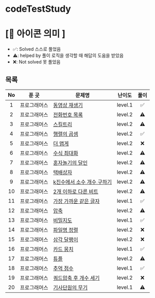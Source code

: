 # codeTestStudy

# **[📌 아이콘 의미 ]**

- ✅: Solved 스스로 풀었음
- ⚠️: helped by 풀이 로직을 생각할 때 해답의 도움을 받았음
- ❌: Not solved 못 풀었음

## **목록**
|No|푼 곳|문제명|난이도|풀이|
|:-:|:-----:|-------|:-----:|:-----:|
|1|프로그래머스|[동영상 재생기](https://school.programmers.co.kr/learn/courses/30/lessons/340213?language=javascript)|level.1|✅|
|2|프로그래머스|[전화번호 목록](https://school.programmers.co.kr/learn/courses/30/lessons/42577)|level.2|⚠️|
|3|프로그래머스|[스킬트리](https://school.programmers.co.kr/learn/courses/30/lessons/49993)|level.2|⚠️|
|4|프로그래머스|[행렬의 곱셈](https://school.programmers.co.kr/learn/courses/30/lessons/12949)|level.2|✅|
|5|프로그래머스|[더 맵게](https://school.programmers.co.kr/learn/courses/30/lessons/42626)|level.2|❌|
|6|프로그래머스|[수식 최대화](https://school.programmers.co.kr/learn/courses/30/lessons/67257)|level.2|⚠️|
|7|프로그래머스|[혼자놀기의 달인](https://school.programmers.co.kr/learn/courses/30/lessons/131130)|level.2|⚠️|
|8|프로그래머스|[택배상자](https://school.programmers.co.kr/learn/courses/30/lessons/131704)|level.2|⚠️|
|9|프로그래머스|[k진수에서 소수 개수 구하기](https://school.programmers.co.kr/learn/courses/30/lessons/92335?language=javascript)|level.2|⚠️|
|10|프로그래머스|[2개 이하로 다른 비트](https://school.programmers.co.kr/learn/courses/30/lessons/77885)|level.2|⚠️|
|11|프로그래머스|[가장 가까운 같은 글자](https://school.programmers.co.kr/learn/courses/30/lessons/142086)|level.1|✅|
|12|프로그래머스|[압축](https://school.programmers.co.kr/learn/courses/30/lessons/17684)|level.2|⚠️|
|13|프로그래머스|[비밀지도](https://school.programmers.co.kr/learn/courses/30/lessons/17681)|level.1|✅|
|14|프로그래머스|[파일명 정렬](https://school.programmers.co.kr/learn/courses/30/lessons/17686)|level.2|❌|
|15|프로그래머스|[삼각 달팽이](https://school.programmers.co.kr/learn/courses/30/lessons/68645)|level.2|❌|
|16|프로그래머스|[카드 뭉치](https://school.programmers.co.kr/learn/courses/30/lessons/159994)|level.1|✅|
|17|프로그래머스|[튜플](https://school.programmers.co.kr/learn/courses/30/lessons/64065)|level.2|⚠️|
|18|프로그래머스|[추억 점수](https://school.programmers.co.kr/learn/courses/30/lessons/176963?language=javascript)|level.1|✅|
|19|프로그래머스|[쿼드압축 후 개수 세기](https://school.programmers.co.kr/learn/courses/30/lessons/68936)|level.2|❌|
|20|프로그래머스|[기사단원의 무기](https://school.programmers.co.kr/learn/courses/30/lessons/136798)|level.1|⚠️|
